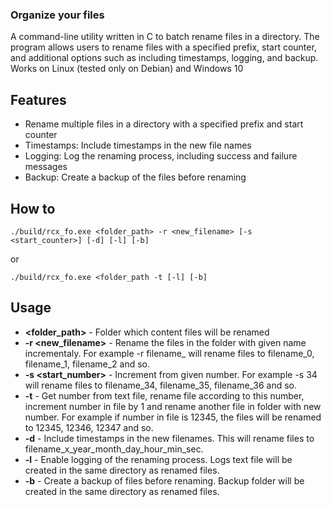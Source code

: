 ### Organize your files
A command-line utility written in C to batch rename files in a directory. The program allows users to rename files with a specified prefix, start counter, and additional options such as including timestamps, logging, and backup.<br>
Works on Linux (tested only on Debian) and Windows 10<br>
## Features
- Rename multiple files in a directory with a specified prefix and start counter<br>
- Timestamps: Include timestamps in the new file names<br>
- Logging: Log the renaming process, including success and failure messages<br>
- Backup: Create a backup of the files before renaming<br>
## How to
```
./build/rcx_fo.exe <folder_path> -r <new_filename> [-s <start_counter>] [-d] [-l] [-b]
```
or
```
./build/rcx_fo.exe <folder_path -t [-l] [-b]
```
## Usage
- **<folder_path>** - Folder which content files will be renamed
- **-r <new_filename>** - Rename the files in the folder with given name incrementaly. For example -r filename_ will rename files to filename_0, filename_1, filename_2 and so.
- **-s <start_number>** - Increment from given number. For example -s 34 will rename files to filename_34, filename_35, filename_36 and so.
- **-t** - Get number from text file, rename file according to this number, increment number in file by 1 and rename another file in folder with new number. For example if number in file is 12345, the files will be renamed to 12345, 12346, 12347 and so.
- **-d** - Include timestamps in the new filenames. This will rename files to filename_x_year_month_day_hour_min_sec.
- **-l** - Enable logging of the renaming process. Logs text file will be created in the same directory as renamed files.
- **-b** - Create a backup of files before renaming. Backup folder will be created in the same directory as renamed files.

